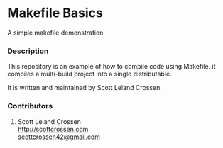 # Makefile Basics

A simple makefile demonstration

### Description

This repository is an example of how to compile code using Makefile. it compiles a multi-build project into a single
distributable.

It is written and maintained by Scott Leland Crossen.

### Contributors

1. Scott Leland Crossen  
<http://scottcrossen.com>  
<scottcrossen42@gmail.com>
